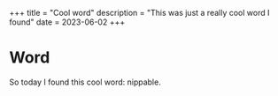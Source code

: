 +++
title = "Cool word"
description = "This was just a really cool word I found"
date = 2023-06-02
+++

# Word

So today I found this cool word: nippable.

